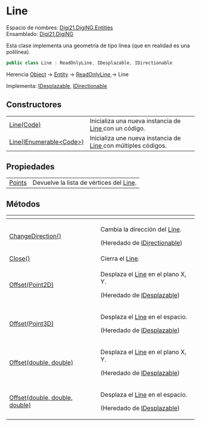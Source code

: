 # Line

Espacio de nombres: [Digi21.DigiNG.Entities](../)  
Ensamblado: [Digi21.DigiNG](../../)

Esta clase implementa una geometría de tipo línea \(que en realidad es una polilínea\).

```csharp
public class Line : ReadOnlyLine, IDesplazable, IDirectionable
```

Herencia [Object](https://docs.microsoft.com/en-us/dotnet/api/system.object?view=net-5.0) → [Entity](../entity/) → [ReadOnlyLine ](../readonlyline/)→ Line

Implementa: [IDesplazable](../../digi21.math/idesplazable/), [IDirectionable](../idirectionable/)

## Constructores

|  |  |
| :--- | :--- |
| [Line\(Code\)](constructores.md#line-code) | Inicializa una nueva instancia de [Line ](./)con un código. |
| [Line\(IEnumerable&lt;Code&gt;\)](constructores.md#line-ienumerable-less-than-code-greater-than) | Inicializa une nueva instancia de [Line ](./)con múltiples códigos. |

## Propiedades

|  |  |
| :--- | :--- |
| [Points](propiedades/points.md) | Devuelve la lista de vértices del [Line](./). |

## Métodos

<table>
  <thead>
    <tr>
      <th style="text-align:left"></th>
      <th style="text-align:left"></th>
    </tr>
  </thead>
  <tbody>
    <tr>
      <td style="text-align:left"><a href="../idirectionable/metodos/changedirection.md">ChangeDirection()</a>
      </td>
      <td style="text-align:left">
        <p>Cambia la direcci&#xF3;n del <a href="./">Line</a>.</p>
        <p>(Heredado de <a href="../idirectionable/">IDirectionable</a>)</p>
      </td>
    </tr>
    <tr>
      <td style="text-align:left"><a href="metodos/close.md">Close()</a>
      </td>
      <td style="text-align:left">Cierra el <a href="./">Line</a>.</td>
    </tr>
    <tr>
      <td style="text-align:left"><a href="../../digi21.math/idesplazable/metodos/offset.md#offset-point-2-d">Offset(Point2D)</a>
      </td>
      <td style="text-align:left">
        <p>Desplaza el <a href="./">Line</a> en el plano X, Y.</p>
        <p>(Heredado de <a href="../../digi21.math/idesplazable/">IDesplazable</a>)</p>
      </td>
    </tr>
    <tr>
      <td style="text-align:left"><a href="../../digi21.math/idesplazable/metodos/offset.md#offset-point-3-d">Offset(Point3D)</a>
      </td>
      <td style="text-align:left">
        <p>Desplaza el <a href="./">Line</a> en el espacio.</p>
        <p>(Heredado de <a href="../../digi21.math/idesplazable/">IDesplazable</a>)</p>
      </td>
    </tr>
    <tr>
      <td style="text-align:left"><a href="../../digi21.math/idesplazable/metodos/offset.md#offset-double-double">Offset(double, double)</a>
      </td>
      <td style="text-align:left">
        <p>Desplaza el <a href="./">Line</a> en el plano X, Y.</p>
        <p>(Heredado de <a href="../../digi21.math/idesplazable/">IDesplazable</a>)</p>
      </td>
    </tr>
    <tr>
      <td style="text-align:left"><a href="../../digi21.math/idesplazable/metodos/offset.md#offset-double-double-double">Offset(double, double, double)</a>
      </td>
      <td style="text-align:left">
        <p>Desplaza el <a href="./">Line</a> en el espacio.</p>
        <p>(Heredado de <a href="../../digi21.math/idesplazable/">IDesplazable</a>)</p>
      </td>
    </tr>
  </tbody>
</table>

